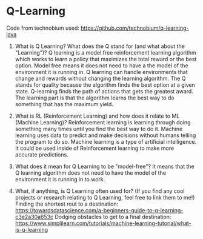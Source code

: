 # Q-Learning
Code from technobium used: https://github.com/technobium/q-learning-java

1. What is Q Learning? What does the Q stand for (and what about the "Learning")?
Q learning is a model free reinforcement learning algorithm which works to learn a policy that maximizes the total reward or the best option. Model free means it does not need to have a the model of the environment it is running in. Q learning can handle environments that change and rewards without changing the learning algorithm. The Q stands for quality because the algorithm finds the best option at a given state. Q-learning finds the path of actions that gets the greatest award. The learning part is that the algorithm learns the best way to do something that has the maximum yield.

2. What is RL (Reinforcement Learning) and how does it relate to ML (Machine Learning)?
Reinforcement learning is learning through doing something many times until you find the best way to do it. Machine learning uses data to predict and make decisions without humans telling the program to do so. Machine learning is a type of artificial intelligence. It could be used inside of Reinforcement learning to make more accurate predictions.

3. What does it mean for Q Learning to be "model-free"?
It means that the Q learning algorithm does not need to have the model of the environment it is running in to work.

4. What, if anything, is Q Learning often used for? (If you find any cool projects or research relating to Q Learning, feel free to link them to me!)
Finding the shortest rout to a destination: https://towardsdatascience.com/a-beginners-guide-to-q-learning-c3e2a30a653c
Dodging obstacles to get to a final destination: https://www.simplilearn.com/tutorials/machine-learning-tutorial/what-is-q-learning
